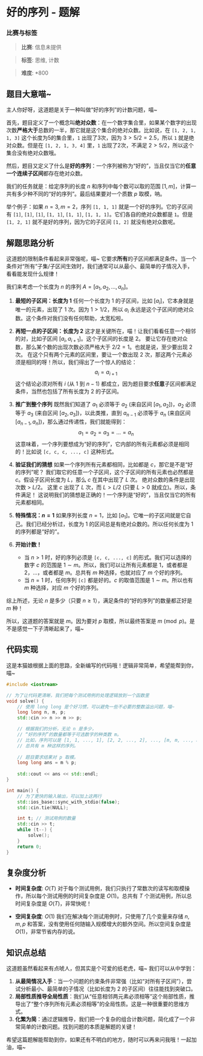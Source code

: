# 好的序列 - 题解

### 比赛与标签
> **比赛**: 信息未提供

> **标签**: 思维, 计数

> **难度**: *800

## 题目大意喵~

主人你好呀，这道题是关于一种叫做“好的序列”的计数问题，喵~

首先，题目定义了一个概念叫**绝对众数**：在一个数字集合里，如果某个数字的出现次数**严格大于**总数的一半，那它就是这个集合的绝对众数。比如说，在 `[1, 2, 1, 1, 3]` 这个长度为5的集合里，`1` 出现了3次，因为 $3 > 5/2 = 2.5$，所以 `1` 就是绝对众数。但是在 `[1, 2, 1, 3, 4]` 里，`1` 出现了2次，不满足 $2 > 5/2$，所以这个集合没有绝对众数哦。

然后，题目又定义了什么是**好的序列**：一个序列被称为“好的”，当且仅当它的**任意一个连续子区间**都存在绝对众数。

我们的任务就是：给定序列的长度 $n$ 和序列中每个数可以取的范围 $[1, m]$，计算一共有多少种不同的“好的序列”。最后结果要对一个质数 $p$ 取模，呐。

举个例子：如果 $n=3, m=2$，序列 `[1, 1, 1]` 就是一个好的序列。它的子区间有 `[1]`, `[1]`, `[1]`, `[1, 1]`, `[1, 1]`, `[1, 1, 1]`。它们各自的绝对众数都是 `1`。但是 `[1, 2, 1]` 就不是好的序列，因为它的子区间 `[1, 2]` 就没有绝对众数呢。

## 解题思路分析

这道题的限制条件看起来非常强呢，喵~ 它要求**所有**的子区间都满足条件。当一个条件对“所有”子集/子区间生效时，我们通常可以从最小、最简单的子情况入手，看看能发现什么规律！

我们来考虑一个长度为 $n$ 的序列 $A = [a_1, a_2, \dots, a_n]$。

1.  **最短的子区间：长度为 1**
    任何一个长度为 1 的子区间，比如 $[a_i]$，它本身就是唯一的元素，出现了 1 次。因为 $1 > 1/2$，所以 $a_i$ 永远是这个子区间的绝对众数。这个条件对我们没有任何帮助，太宽松啦。

2.  **再短一点的子区间：长度为 2**
    这才是关键所在，喵！让我们看看任意一个相邻的对，比如子区间 $[a_i, a_{i+1}]$。这个子区间的长度是 2。
    要让它存在绝对众数，那么某个数的出现次数必须严格大于 $2/2 = 1$。也就是说，至少要出现 2 次。
    在这个只有两个元素的区间里，要让一个数出现 2 次，那这两个元素必须是相同的呀！所以，我们得出了一个惊人的结论：
    $$
    a_i = a_{i+1}
    $$
    这个结论必须对所有 $i$ (从 $1$ 到 $n-1$) 都成立，因为题目要求**任意**子区间都满足条件，当然也包括了所有长度为 2 的子区间。

3.  **推广到整个序列**
    既然我们知道了 $a_1$ 必须等于 $a_2$ (来自区间 $[a_1, a_2]$)，$a_2$ 必须等于 $a_3$ (来自区间 $[a_2, a_3]$)，以此类推，直到 $a_{n-1}$ 必须等于 $a_n$ (来自区间 $[a_{n-1}, a_n]$)，那么通过传递性，我们就能得到：
    $$
    a_1 = a_2 = a_3 = \dots = a_n
    $$
    这意味着，一个序列要想成为“好的序列”，它内部的所有元素都必须是相同的！比如说 `[c, c, c, ..., c]` 这种形式。

4.  **验证我们的猜想**
    如果一个序列所有元素都相同，比如都是 $c$，那它是不是“好的序列”呢？
    我们取它的任意一个子区间，这个子区间的所有元素也必然都是 $c$。假设子区间长度为 $L$，那么 $c$ 在其中出现了 $L$ 次。
    绝对众数的条件是出现次数 > $L/2$。
    这里 $c$ 出现了 $L$ 次，而 $L > L/2$ (只要 $L>0$ 就成立)。所以，条件满足！
    这说明我们的猜想是正确的！一个序列是“好的”，当且仅当它的所有元素都相同。

5.  **特殊情况：$n=1$**
    如果序列长度 $n=1$，比如 $[a_1]$。它唯一的子区间就是它自己。我们已经分析过，长度为 1 的区间总是有绝对众数的。所以任何长度为 1 的序列都是“好的”。

6.  **开始计数！**
    - 当 $n > 1$ 时，好的序列必须是 `[c, c, ..., c]` 的形式。我们可以选择的数字 $c$ 的范围是 $1 \sim m$。所以，我们可以让所有元素都是 1，或者都是 2，...，或者都是 $m$。总共有 $m$ 种选择，也就对应了 $m$ 个好的序列。
    - 当 $n = 1$ 时，任何序列 `[c]` 都是好的。$c$ 的取值范围是 $1 \sim m$。所以也有 $m$ 种选择，对应 $m$ 个好的序列。

综上所述，无论 $n$ 是多少（只要 $n \ge 1$），满足条件的“好的序列”的数量都正好是 $m$ 种！

所以，这道题的答案就是 $m$。因为要对 $p$ 取模，所以最终答案是 $m \pmod p$。是不是感觉一下子清晰起来了，喵~

## 代码实现

这是本猫娘根据上面的思路，全新编写的代码哦！逻辑非常简单，希望能帮到你，喵~

```cpp
#include <iostream>

// 为了让代码更清晰，我们把每个测试用例的处理逻辑放到一个函数里
void solve() {
    // 使用 long long 是个好习惯，可以避免一些不必要的整数溢出问题，喵~
    long long n, m, p;
    std::cin >> n >> m >> p;

    // 根据我们的分析，无论 n 是多少，
    // “好的序列”的数量都等于可选数字的种类数 m。
    // 比如，序列可以是 [1, 1, ..., 1], [2, 2, ..., 2], ..., [m, m, ..., m]。
    // 总共有 m 种这样的序列。
    
    // 题目要求结果对 p 取模。
    long long ans = m % p;
    
    std::cout << ans << std::endl;
}

int main() {
    // 为了更快的输入输出，可以加上这两行
    std::ios_base::sync_with_stdio(false);
    std::cin.tie(NULL);

    int t; // 测试用例的数量
    std::cin >> t;
    while (t--) {
        solve();
    }
    return 0;
}
```

## 复杂度分析

- **时间复杂度**: $O(T)$
  对于每个测试用例，我们只执行了常数次的读写和取模操作，所以每个测试用例的时间复杂度是 $O(1)$。总共有 $T$ 个测试用例，所以总时间复杂度是 $O(T)$，非常快呢！

- **空间复杂度**: $O(1)$
  我们在解决每个测试用例时，只使用了几个变量来存储 $n, m, p$ 和答案，没有使用任何随输入规模增大的额外空间。所以空间复杂度是 $O(1)$，非常节省内存的说。

## 知识点总结

这道题虽然看起来有点唬人，但其实是个可爱的纸老虎，喵~ 我们可以从中学到：

1.  **从最简情况入手**：当一个问题的约束条件非常强（比如“对所有子区间”），尝试分析最小、最简单的子情况（比如长度为 2 的子区间）往往能找到突破口。
2.  **局部性质推导全局性质**：我们从“任意相邻两元素必须相等”这个局部性质，推导出了“整个序列所有元素必须相等”的全局性质。这是一种很重要的思维方式。
3.  **化繁为简**：通过逻辑推导，我们把一个复杂的组合计数问题，简化成了一个非常简单的计数问题。找到问题的本质是解题的关键！

希望这篇题解能帮助到你，如果还有不明白的地方，随时可以再来问我哦！一起加油，喵~